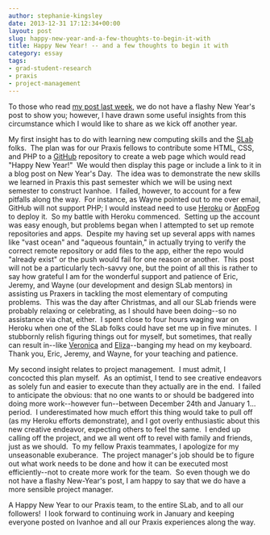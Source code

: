 ```yaml
---
author: stephanie-kingsley
date: 2013-12-31 17:12:34+00:00
layout: post
slug: happy-new-year-and-a-few-thoughts-to-begin-it-with
title: Happy New Year! -- and a few thoughts to begin it with
category: essay
tags:
- grad-student-research
- praxis
- project-management
---
```


To those who read [my post last week](https://scholarslab.org/grad-student-research/a-little-bit-of-everything-christmas-for-the-praxis-project-manager/), we do not have a flashy New Year's post to show you; however, I have drawn some useful insights from this circumstance which I would like to share as we kick off another year.

My first insight has to do with learning new computing skills and the [SLab](https://scholarslab.org/) folks.  The plan was for our Praxis fellows to contribute some HTML, CSS, and PHP to a [GitHub](https://github.com/) repository to create a web page which would read "Happy New Year!"  We would then display this page or include a link to it in a blog post on New Year's Day.  The idea was to demonstrate the new skills we learned in Praxis this past semester which we will be using next semester to construct Ivanhoe.  I failed, however, to account for a few pitfalls along the way.  For instance, as Wayne pointed out to me over email, GitHub will not support PHP; I would instead need to use [Heroku](http://heroku.com/) or [AppFog](https://www.appfog.com/) to deploy it.  So my battle with Heroku commenced.  Setting up the account was easy enough, but problems began when I attempted to set up remote repositories and apps.  Despite my having set up several apps with names like "vast ocean" and "aqueous fountain," in actually trying to verify the correct remote repository or add files to the app, either the repo would "already exist" or the push would fail for one reason or another.  This post will not be a particularly tech-savvy one, but the point of all this is rather to say how grateful I am for the wonderful support and patience of Eric, Jeremy, and Wayne (our development and design SLab mentors) in assisting us Praxers in tackling the most elementary of computing problems.  This was the day after Christmas, and all our SLab friends were probably relaxing or celebrating, as I should have been doing--so no assistance via chat, either.  I spent close to four hours waging war on Heroku when one of the SLab folks could have set me up in five minutes.  I stubbornly relish figuring things out for myself, but sometimes, that really can result in--like [Veronica](https://scholarslab.org/grad-student-research/breaking-things-over-winter-break/) and [Eliza](https://scholarslab.org/grad-student-research/praxis-holidays/)--banging my head on my keyboard.  Thank you, Eric, Jeremy, and Wayne, for your teaching and patience.

My second insight relates to project management.  I must admit, I concocted this plan myself.  As an optimist, I tend to see creative endeavors as solely fun and easier to execute than they actually are in the end.  I failed to anticipate the obvious: that no one wants to or should be badgered into doing more work--however fun--between December 24th and January 1... period.  I underestimated how much effort this thing would take to pull off (as my Heroku efforts demonstrate), and I got overly enthusiastic about this new creative endeavor, expecting others to feel the same.  I ended up calling off the project, and we all went off to revel with family and friends, just as we should.  To my fellow Praxis teammates, I apologize for my unseasonable exuberance.  The project manager's job should be to figure out what work needs to be done and how it can be executed most efficiently--not to create more work for the team.  So even though we do not have a flashy New-Year's post, I am happy to say that we do have a more sensible project manager.

A Happy New Year to our Praxis team, to the entire SLab, and to all our followers!  I look forward to continuing work in January and keeping everyone posted on Ivanhoe and all our Praxis experiences along the way.
